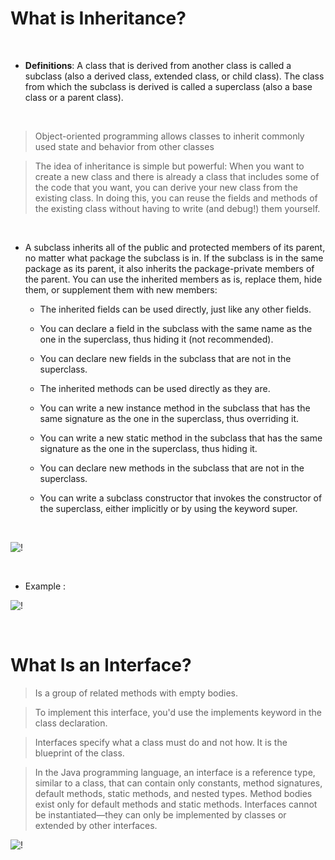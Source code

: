 # What is Inheritance?

<br>

- <b>Definitions</b>: A class that is derived from another class is called a subclass (also a derived class, extended class, or child class). The class from which the subclass is derived is called a superclass (also a base class or a parent class).

<br>

> Object-oriented programming allows classes to inherit commonly used state and behavior from other classes

> The idea of inheritance is simple but powerful: When you want to create a new class and there is already a class that includes some of the code that you want, you can derive your new class from the existing class. In doing this, you can reuse the fields and methods of the existing class without having to write (and debug!) them yourself.


<br>


- A subclass inherits all of the public and protected members of its parent, no matter what package the subclass is in. If the subclass is in the same package as its parent, it also inherits the package-private members of the parent. You can use the inherited members as is, replace them, hide them, or supplement them with new members:

    * The inherited fields can be used directly, just like any other fields.

    * You can declare a field in the subclass with the same name as the one in the superclass, thus hiding it (not recommended).
    
	* You can declare new fields in the subclass that are not in the superclass.
    
	* The inherited methods can be used directly as they are.
    
	* You can write a new instance method in the subclass that has the same signature as the one in the superclass, thus overriding it.
    
	* You can write a new static method in the subclass that has the same signature as the one in the superclass, thus hiding it.
    
	* You can declare new methods in the subclass that are not in the superclass.
    
	* You can write a subclass constructor that invokes the constructor of the superclass, either implicitly or by using the keyword super.


<br>

![!](https://i.ytimg.com/vi/-b08i7w163o/maxresdefault.jpg)

<br>


- Example : 


![!](https://images.slideplayer.com/25/7950350/slides/slide_5.jpg)

<br>


# What Is an Interface?

> Is a group of related methods with empty bodies.

> To implement this interface, you'd use the implements keyword in the class declaration.

> Interfaces specify what a class must do and not how. It is the blueprint of the class.

> In the Java programming language, an interface is a reference type, similar to a class, that can contain only constants, method signatures, default methods, static methods, and nested types. Method bodies exist only for default methods and static methods. Interfaces cannot be instantiated—they can only be implemented by classes or extended by other interfaces.


![!](https://techvidvan.com/tutorials/wp-content/uploads/sites/2/2020/02/difference-between-class-and-interface-in-java.jpg)
